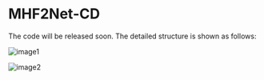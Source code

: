 # MHF2Net-CD
The code will be released soon. The detailed structure is shown as follows: 

![image1](https://github.com/HaiXing-1998/MHF2Net-CD/blob/main/figure.png)

![image2](https://github.com/HaiXing-1998/MHF2Net-CD/blob/main/table.png)
